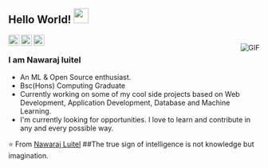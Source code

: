 ## Hello World! <img src="https://raw.githubusercontent.com/iampavangandhi/iampavangandhi/master/gifs/Hi.gif" width="30px"></h2>

<a href="https://twitter.com/nawaraj_luitel">
  <img align="left" alt="Nawaraj Luitel's Twitter" width="22px" src="https://cdn.jsdelivr.net/npm/simple-icons@v3/icons/twitter.svg" />
</a>
<a href="https://www.linkedin.com/in/nawaraj-luitel-77b3a4195/">
  <img align="left" alt="Ajay's Linkdein" width="22px" src="https://cdn.jsdelivr.net/npm/simple-icons@v3/icons/linkedin.svg" />
</a>
<a href="https://github.com/Nawaraj1111">
  <img align="left" alt="Nawaraj Luitel GitHub" width="22px" src="https://cdn.jsdelivr.net/npm/simple-icons@v3/icons/github.svg" />
</a>
<br />
<img align="right" alt="GIF" src="https://media.giphy.com/media/13HgwGsXF0aiGY/giphy.gif" />

### I am Nawaraj luitel
- An ML & Open Source enthusiast.
- Bsc(Hons) Computing Graduate 
- Currently working on some of my cool side projects based on Web Development, Application Development, Database and Machine Learning.
- I'm currently looking for opportunities. I love to learn and contribute in any and every possible way.

⭐️ From [Nawaraj Luitel](https://github.com/Nawaraj1111)
##The true sign of intelligence is not knowledge but imagination.
